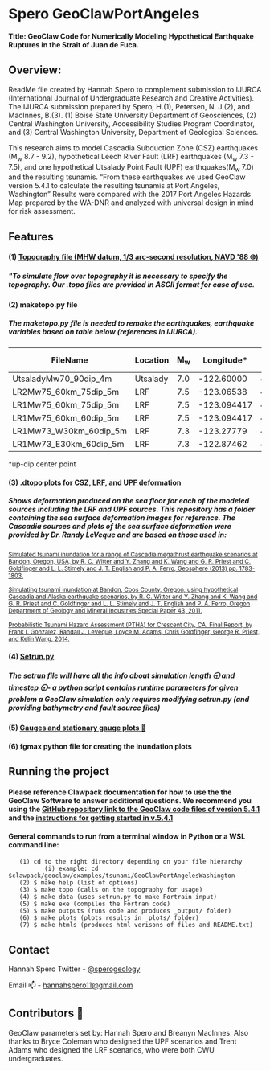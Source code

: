 # Spero GeoClawPortAngeles #
**Title: GeoClaw Code for Numerically Modeling Hypothetical Earthquake Ruptures in the Strait of Juan de Fuca.** 

## **Overview:** ## 
ReadMe file created by Hannah Spero to complement submission to IJURCA (International Journal of Undergraduate Research and Creative Activities). The IJURCA submission prepared by Spero, H.(1), Petersen, N. J.(2), and MacInnes, B.(3). (1) Boise State University Department of Geosciences, (2) Central Washington University, Accessibility Studies Program Coordinator, and (3) Central Washington University, Department of Geological Sciences. 

This research aims to model Cascadia Subduction Zone (CSZ) earthquakes (M<sub>w</sub> 8.7 - 9.2), hypothetical Leech River Fault (LRF) earthquakes (M<sub>w</sub> 7.3 - 7.5), and one hypothetical Utsalady Point Fault (UPF) earthquakes(M<sub>w</sub> 7.0) and the resulting tsunamis. “From these earthquakes we used GeoClaw version 5.4.1 to calculate the resulting tsunamis at Port Angeles, Washington” Results were compared with the 2017 Port Angeles Hazards Map prepared by the WA-DNR and analyzed with universal design in mind for risk assessment.

## **Features** ##
#### (1) [Topography file (MHW datum, 1/3 arc-second resolution, NAVD '88 :globe_with_meridians:)](https://catalog.data.gov/dataset/strait-of-juan-de-fuca-1-3-arc-second-navd-88-coastal-digital-elevation-model) ####
##### "To simulate flow over topography it is necessary to specify the topography. Our .topo files are provided in ASCII format for ease of use. #####
      
#### (2) maketopo.py file ####
##### The maketopo.py file is needed to remake the earthquakes, earthquake variables based on table below (references in IJURCA). #####
| FileName  | Location |M<sub>w</sub>| Longitude* | Latitude* | Strike | Length (km) | Width (km) | Depth (km) | Rake | Dip | Slip (m) |
| ------------- | ------------- | ------------- | ------------- | ------------- | ------------- | ------------- | ------------- | ------------- | ------------- | ------------- | ------------- |
| UtsaladyMw70_90dip_4m | Utsalady  | 7.0 | -122.60000 | 48.30000 | 298 | 29 | 8 | 0 | 90 | 90 | 4 |
| LR2Mw75_60km_75dip_5m  | LRF  | 7.5 | -123.06538 | 48.366628 | 294 | 60 | 15 | 0 | 90 | 75 | 5 |
| LR1Mw75_60km_75dip_5m  | LRF  | 7.5 | -123.094417 | 48.304968 | 294 | 60 | 15 | 0 | 90 | 75 | 5 |
| LR1Mw75_60km_60dip_5m  | LRF  | 7.5 | -123.094417 | 48.304968 | 294 | 60 | 15 | 0 | 90 | 60 | 5 |
| LR1Mw73_W30km_60dip_5m  | LRF  | 7.3 | -123.27779 | 48.359396 | 294 | 30 | 15 | 0 | 90 | 60 | 5 |
| LR1Mw73_E30km_60dip_5m  | LRF | 7.3 | -122.87462 | 48.304968 | 294 | 30 | 15 | 0 | 90 | 60 | 5 |

*up-dip center point

#### (3) [.dtopo plots for CSZ, LRF, and UPF deformation](https://www.clawpack.org/geoclaw/dtopotools_examples.html) ####
##### Shows deformation produced on the sea floor for each of the modeled sources including the LRF and UPF sources. This repository has a folder containing the sea surface deformation images for reference. The Cascadia sources and plots of the sea surface deformation were provided by Dr. Randy LeVeque and are based on those used in: 

<sub> [Simulated tsunami inundation for a range of Cascadia megathrust earthquake scenarios at Bandon, Oregon, USA, by R. C. Witter and Y. Zhang and K. Wang and G. R. Priest and C. Goldfinger and L. L. Stimely and J. T. English and P. A. Ferro, Geosphere (2013) pp. 1783-1803.](https://pubs.geoscienceworld.org/gsa/geosphere/article/9/6/1783/132896/Simulated-tsunami-inundation-for-a-range-of) </sub>

<sub> [Simulating tsunami inundation at Bandon, Coos County, Oregon, using hypothetical Cascadia and Alaska earthquake scenarios, by R. C. Witter and Y. Zhang and K. Wang and G. R. Priest and C. Goldfinger and L. L. Stimely and J. T. English and P. A. Ferro, Oregon Department of Geology and Mineral Industries Special Paper 43, 2011.](https://www.oregongeology.org/tsuclearinghouse/resources/sp-43/SP-43_onscreen144dpi.pdf) </sub>

<sub> [Probabilistic Tsunami Hazard Assessment (PTHA) for Crescent City, CA. Final Report, by Frank I. Gonzalez, Randall J. LeVeque, Loyce M. Adams, Chris Goldfinger, George R. Priest, and Kelin Wang, 2014.](http://hdl.handle.net/1773/25916)</sub>

#### (4) [Setrun.py](https://www.clawpack.org/setrun_geoclaw.html) ####
##### The setrun file will have all the info about simulation length :clock930: and timestep :clock930:- a python script contains runtime parameters for given problem a GeoClaw simulation only requires modifying setrun.py (and providing bathymetry and fault source files) #####
#### (5) [Gauges and stationary gauge plots :pushpin:](https://www.clawpack.org/gauges.html) ####
#### (6) fgmax python file for creating the inundation plots ####

## **Running the project** ##
#### Please reference Clawpack documentation for how to use the the GeoClaw Software to answer additional questions. We recommend you using the [GitHub repository link to the GeoClaw code files of version 5.4.1](https://github.com/clawpack/doc/blob/dev/doc/geoclaw.rst) and the [instructions for getting started in v.5.4.1](https://www.clawpack.org/v5.4.x/geoclaw.html)
#### General commands to run from a terminal window in Python or a WSL command line: ####
       (1) cd to the right directory depending on your file hierarchy
              (i) example: cd $clawpack/geoclaw/examples/tsunami/GeoClawPortAngelesWashington
       (2) $ make help (list of options)
       (3) $ make topo (calls on the topography for usage)
       (4) $ make data (uses setrun.py to make Fortrain input)
       (5) $ make exe (compiles the Fortran code)
       (5) $ make outputs (runs code and produces _output/ folder)
       (6) $ make plots (plots results in _plots/ folder)
       (7) $ make htmls (produces html verisons of files and README.txt)
       
## **Contact** ##
Hannah Spero
Twitter - [@sperogeology](https://twitter.com/SperoGeology)

Email :mailbox: - hannahspero11@gmail.com

## Contributors :ocean:
GeoClaw parameters set by: Hannah Spero and Breanyn MacInnes. Also thanks to Bryce Coleman who designed the UPF scenarios and Trent Adams who designed the LRF scenarios, who were both CWU undergraduates. 
